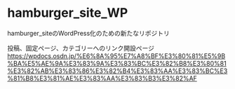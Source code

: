 # hamburger_site_WP
hamburger_siteのWordPress化のための新たなリポジトリ

投稿、固定ページ、カテゴリーへのリンク開設ページ
https://wpdocs.osdn.jp/%E6%8A%95%E7%A8%BF%E3%80%81%E5%9B%BA%E5%AE%9A%E3%83%9A%E3%83%BC%E3%82%B8%E3%80%81%E3%82%AB%E3%83%86%E3%82%B4%E3%83%AA%E3%83%BC%E3%81%B8%E3%81%AE%E3%83%AA%E3%83%B3%E3%82%AF